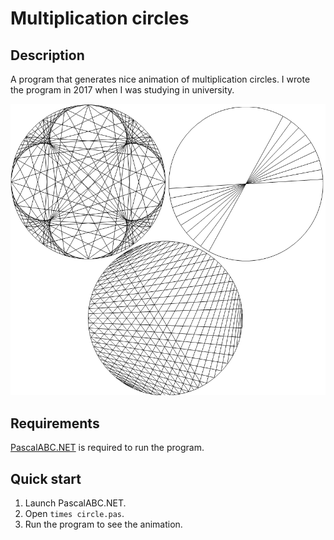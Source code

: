 # Multiplication circles

## Description
A program that generates nice animation of multiplication circles. I wrote the program in 2017 when I was studying in university.

![](screenshot.png)

## Requirements
[PascalABC.NET](http://pascalabc.net/en/download) is required to run the program.

## Quick start
1. Launch PascalABC.NET.
2. Open `times circle.pas`.
3. Run the program to see the animation.

